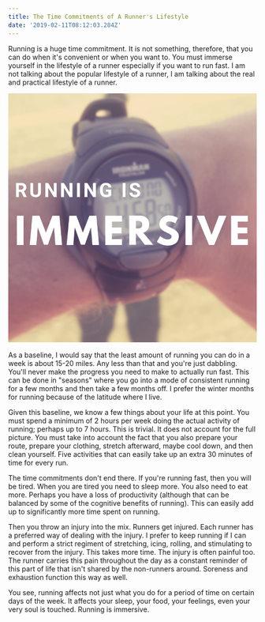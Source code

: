 ```yaml
---
title: The Time Commitments of A Runner's Lifestyle
date: '2019-02-11T08:12:03.284Z'
---
```


Running is a huge time commitment. It is not something, therefore, that you can do when it's convenient or when you want to. You must immerse yourself in the lifestyle of a runner especially if you want to run fast. I am not talking about the popular lifestyle of a runner, I am talking about the real and practical lifestyle of a runner.

![Running is immersive](./immersive.jpg)

As a baseline, I would say that the least amount of running you can do in a week is about 15-20 miles. Any less than that and you're just dabbling. You'll never make the progress you need to make to actually run fast. This can be done in "seasons" where you go into a mode of consistent running for a few months and then take a few months off. I prefer the winter months for running because of the latitude where I live.

Given this baseline, we know a few things about your life at this point. You must spend a minimum of 2 hours per week doing the actual activity of running; perhaps up to 7 hours. This is trivial. It does not account for the full picture. You must take into account the fact that you also prepare your route, prepare your clothing, stretch afterward, maybe cool down, and then clean yourself. Five activities that can easily take up an extra 30 minutes of time for every run.

The time commitments don't end there. If you're running fast, then you will be tired. When you are tired you need to sleep more. You also need to eat more. Perhaps you have a loss of productivity (although that can be balanced by some of the cognitive benefits of running). This can easily add up to significantly more time spent on running.

Then you throw an injury into the mix. Runners get injured. Each runner has a preferred way of dealing with the injury. I prefer to keep running if I can and perform a strict regiment of stretching, icing, rolling, and stimulating to recover from the injury. This takes more time. The injury is often painful too. The runner carries this pain throughout the day as a constant reminder of this part of life that isn't shared by the non-runners around. Soreness and exhaustion function this way as well.

You see, running affects not just what you do for a period of time on certain days of the week. It affects your sleep, your food, your feelings, even your very soul is touched. Running is immersive.
